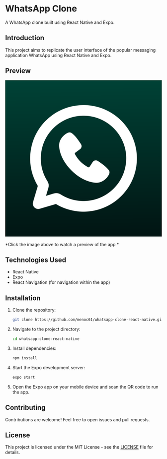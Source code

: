 # WhatsApp Clone

A WhatsApp clone built using React Native and Expo.

## Introduction

This project aims to replicate the user interface of the popular messaging application WhatsApp using React Native and Expo.

## Preview

[![WhatsApp Clone Preview](./assets/icon.png)](https://www.youtube.com/shorts/-DJcgDqGxz4)

*Click the image above to watch a preview of the app
*

## Technologies Used

- React Native
- Expo
- React Navigation (for navigation within the app)

## Installation

1. Clone the repository:

    ```sh
    git clone https://github.com/menoc61/whatsapp-clone-react-native.git
    ```

2. Navigate to the project directory:

    ```sh
    cd whatsapp-clone-react-native
    ```

3. Install dependencies:

    ```sh
    npm install
    ```

4. Start the Expo development server:

    ```sh
    expo start
    ```

5. Open the Expo app on your mobile device and scan the QR code to run the app.

## Contributing

Contributions are welcome! Feel free to open issues and pull requests.

## License

This project is licensed under the MIT License - see the [LICENSE](LICENSE) file for details.
